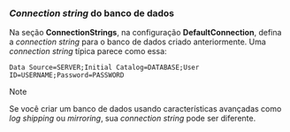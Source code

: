 ﻿### *Connection string* do banco de dados

Na seção **ConnectionStrings**, na configuração **DefaultConnection**, defina a *connection string* para o banco de dados criado anteriormente. Uma *connection string* típica parece como
essa:

```
Data Source=SERVER;Initial Catalog=DATABASE;User ID=USERNAME;Password=PASSWORD
```

> [!NOTE]
> Se você criar um banco de dados usando características avançadas como *log shipping* ou *mirroring*, sua *connection string* pode ser diferente.

